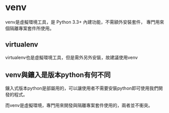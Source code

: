 # venv

venv是虛擬環境工具，是 Python 3.3+ 內建功能，不需額外安裝套件，
專門用來個隔離專案套件所使用。

## virtualenv

virtualenv也是虛擬環境工具，但是需外另外安裝，故建議使用venv


## venv與鑲入是版本python有何不同

鑲入式版本python是部屬用的，可以讓使用者不需要安裝python即可使用我們開發的程式。

而venv是虛擬環境，專門用來開發與隔離專案套件使用的，兩者並不衝突。